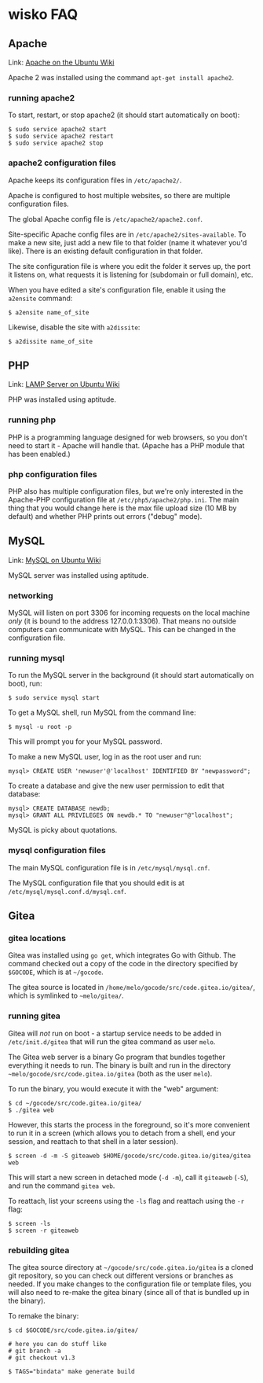 # wisko FAQ

## Apache

Link: [Apache on the Ubuntu Wiki](https://help.ubuntu.com/lts/serverguide/httpd.html)

Apache 2 was installed using the command `apt-get install apache2`.

### running apache2

To start, restart, or stop apache2 (it should start automatically on boot):

```
$ sudo service apache2 start
$ sudo service apache2 restart
$ sudo service apache2 stop
```

### apache2 configuration files

Apache keeps its configuration files in `/etc/apache2/`.

Apache is configured to host multiple websites, so there are multiple configuration files. 

The global Apache config file is `/etc/apache2/apache2.conf`.

Site-specific Apache config files are in `/etc/apache2/sites-available`. To make a new site, just add a new file to that folder (name it whatever you'd like). There is an existing default configuration in that folder.

The site configuration file is where you edit the folder it serves up, the port it listens on, what requests it is listening for (subdomain or full domain), etc.

When you have edited a site's configuration file, enable it using the `a2ensite` command:

```
$ a2ensite name_of_site
```

Likewise, disable the site with `a2dissite`:

```
$ a2dissite name_of_site
```

## PHP

Link: [LAMP Server on Ubuntu Wiki](https://help.ubuntu.com/community/ApacheMySQLPHP)

PHP was installed using aptitude.

### running php

PHP is a programming language designed for web browsers, so you don't need to start it - Apache will handle that. (Apache has a PHP module that has been enabled.)

### php configuration files

PHP also has multiple configuration files, but we're only interested in the Apache-PHP configuration file at `/etc/php5/apache2/php.ini`. The main thing that you would change here is the max file upload size (10 MB by default) and whether PHP prints out errors ("debug" mode).

## MySQL

Link: [MySQL on Ubuntu Wiki](https://help.ubuntu.com/lts/serverguide/mysql.html)

MySQL server was installed using aptitude.

### networking

MySQL will listen on port 3306 for incoming requests on the local machine *only* (it is bound to the address 127.0.0.1:3306). That means no outside computers can communicate with MySQL. This can be changed in the configuration file.

### running mysql

To run the MySQL server in the background (it should start automatically on boot), run:

```
$ sudo service mysql start
```

To get a MySQL shell, run MySQL from the command line:

```
$ mysql -u root -p
```

This will prompt you for your MySQL password.

To make a new MySQL user, log in as the root user and run:

```
mysql> CREATE USER 'newuser'@'localhost' IDENTIFIED BY "newpassword";
```

To create a database and give the new user permission to edit that database:

```
mysql> CREATE DATABASE newdb;
mysql> GRANT ALL PRIVILEGES ON newdb.* TO "newuser"@"localhost";
```

MySQL is picky about quotations.

### mysql configuration files

The main MySQL configuration file is in `/etc/mysql/mysql.cnf`.

The MySQL configuration file that you should edit is at `/etc/mysql/mysql.conf.d/mysql.cnf`.

## Gitea

### gitea locations

Gitea was installed using `go get`, which integrates Go with Github. The command checked out a copy of the code in the directory specified by `$GOCODE`, which is at `~/gocode`.

The gitea source is located in `/home/melo/gocode/src/code.gitea.io/gitea/`, which is symlinked to `~melo/gitea/`.

### running gitea

Gitea will *not* run on boot - a startup service needs to be added in `/etc/init.d/gitea` that will run the gitea command as user `melo`.

The Gitea web server is a binary Go program that bundles together everything it needs to run. The binary is built and run in the directory `~melo/gocode/src/code.gitea.io/gitea` (both as the user `melo`). 

To run the binary, you would execute it with the "web" argument:

```
$ cd ~/gocode/src/code.gitea.io/gitea/
$ ./gitea web
```

However, this starts the process in the foreground, so it's more convenient to run it in a screen (which allows you to detach from a shell, end your session, and reattach to that shell in a later session).

```
$ screen -d -m -S giteaweb $HOME/gocode/src/code.gitea.io/gitea/gitea web
```

This will start a new screen in detached mode (`-d -m`), call it `giteaweb` (`-S`), and run the command `gitea web`.

To reattach, list your screens using the `-ls` flag and reattach using the `-r` flag:

```
$ screen -ls
$ screen -r giteaweb
```

### rebuilding gitea

The gitea source directory at `~/gocode/src/code.gitea.io/gitea` is a cloned git repository, so you can check out different versions or branches as needed. If you make changes to the configuration file or template files, you will also need to re-make the gitea binary (since all of that is bundled up in the binary).

To remake the binary:

```
$ cd $GOCODE/src/code.gitea.io/gitea/

# here you can do stuff like
# git branch -a
# git checkout v1.3

$ TAGS="bindata" make generate build
```

